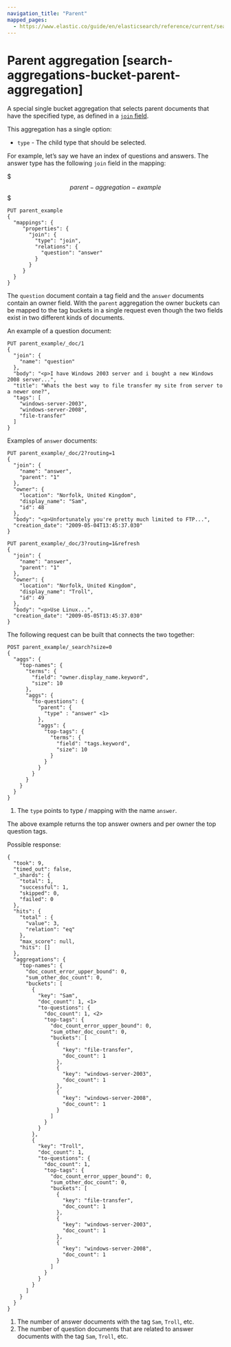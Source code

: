 ```yaml
---
navigation_title: "Parent"
mapped_pages:
  - https://www.elastic.co/guide/en/elasticsearch/reference/current/search-aggregations-bucket-parent-aggregation.html
---
```


# Parent aggregation [search-aggregations-bucket-parent-aggregation]


A special single bucket aggregation that selects parent documents that have the specified type, as defined in a [`join` field](/reference/elasticsearch/mapping-reference/parent-join.md).

This aggregation has a single option:

* `type` - The child type that should be selected.

For example, let’s say we have an index of questions and answers. The answer type has the following `join` field in the mapping:

$$$parent-aggregation-example$$$

```console
PUT parent_example
{
  "mappings": {
     "properties": {
       "join": {
         "type": "join",
         "relations": {
           "question": "answer"
         }
       }
     }
  }
}
```

The `question` document contain a tag field and the `answer` documents contain an owner field. With the `parent` aggregation the owner buckets can be mapped to the tag buckets in a single request even though the two fields exist in two different kinds of documents.

An example of a question document:

```console
PUT parent_example/_doc/1
{
  "join": {
    "name": "question"
  },
  "body": "<p>I have Windows 2003 server and i bought a new Windows 2008 server...",
  "title": "Whats the best way to file transfer my site from server to a newer one?",
  "tags": [
    "windows-server-2003",
    "windows-server-2008",
    "file-transfer"
  ]
}
```

Examples of `answer` documents:

```console
PUT parent_example/_doc/2?routing=1
{
  "join": {
    "name": "answer",
    "parent": "1"
  },
  "owner": {
    "location": "Norfolk, United Kingdom",
    "display_name": "Sam",
    "id": 48
  },
  "body": "<p>Unfortunately you're pretty much limited to FTP...",
  "creation_date": "2009-05-04T13:45:37.030"
}

PUT parent_example/_doc/3?routing=1&refresh
{
  "join": {
    "name": "answer",
    "parent": "1"
  },
  "owner": {
    "location": "Norfolk, United Kingdom",
    "display_name": "Troll",
    "id": 49
  },
  "body": "<p>Use Linux...",
  "creation_date": "2009-05-05T13:45:37.030"
}
```

The following request can be built that connects the two together:

```console
POST parent_example/_search?size=0
{
  "aggs": {
    "top-names": {
      "terms": {
        "field": "owner.display_name.keyword",
        "size": 10
      },
      "aggs": {
        "to-questions": {
          "parent": {
            "type" : "answer" <1>
          },
          "aggs": {
            "top-tags": {
              "terms": {
                "field": "tags.keyword",
                "size": 10
              }
            }
          }
        }
      }
    }
  }
}
```

1. The `type` points to type / mapping with the name `answer`.


The above example returns the top answer owners and per owner the top question tags.

Possible response:

```console-result
{
  "took": 9,
  "timed_out": false,
  "_shards": {
    "total": 1,
    "successful": 1,
    "skipped": 0,
    "failed": 0
  },
  "hits": {
    "total" : {
      "value": 3,
      "relation": "eq"
    },
    "max_score": null,
    "hits": []
  },
  "aggregations": {
    "top-names": {
      "doc_count_error_upper_bound": 0,
      "sum_other_doc_count": 0,
      "buckets": [
        {
          "key": "Sam",
          "doc_count": 1, <1>
          "to-questions": {
            "doc_count": 1, <2>
            "top-tags": {
              "doc_count_error_upper_bound": 0,
              "sum_other_doc_count": 0,
              "buckets": [
                {
                  "key": "file-transfer",
                  "doc_count": 1
                },
                {
                  "key": "windows-server-2003",
                  "doc_count": 1
                },
                {
                  "key": "windows-server-2008",
                  "doc_count": 1
                }
              ]
            }
          }
        },
        {
          "key": "Troll",
          "doc_count": 1,
          "to-questions": {
            "doc_count": 1,
            "top-tags": {
              "doc_count_error_upper_bound": 0,
              "sum_other_doc_count": 0,
              "buckets": [
                {
                  "key": "file-transfer",
                  "doc_count": 1
                },
                {
                  "key": "windows-server-2003",
                  "doc_count": 1
                },
                {
                  "key": "windows-server-2008",
                  "doc_count": 1
                }
              ]
            }
          }
        }
      ]
    }
  }
}
```

1. The number of answer documents with the tag `Sam`, `Troll`, etc.
2. The number of question documents that are related to answer documents with the tag `Sam`, `Troll`, etc.


